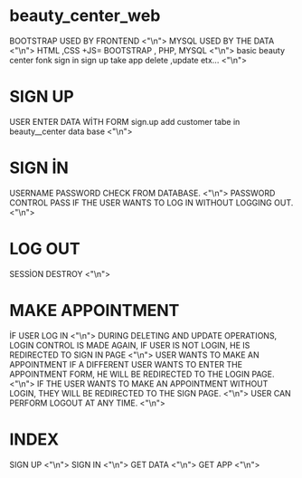 # beauty_center_web
BOOTSTRAP USED BY FRONTEND <"\n">
MYSQL USED BY THE DATA <"\n">
HTML ,CSS +JS= BOOTSTRAP , PHP, MYSQL <"\n">
basic beauty center fonk sign in sign up take app delete ,update etx... <"\n">
# SIGN UP 
USER ENTER DATA WİTH FORM sign.up  add customer tabe in beauty__center data base <"\n">
# SIGN İN 
USERNAME PASSWORD CHECK FROM DATABASE. <"\n">
PASSWORD CONTROL PASS IF THE USER WANTS TO LOG IN WITHOUT LOGGING OUT. <"\n">
# LOG OUT
SESSİON DESTROY <"\n">
# MAKE APPOINTMENT 
İF USER LOG IN  <"\n">
DURING DELETING AND UPDATE OPERATIONS, LOGIN CONTROL IS MADE AGAIN, IF USER IS NOT LOGIN, HE IS REDIRECTED TO SIGN IN PAGE <"\n">
USER WANTS TO MAKE AN APPOINTMENT IF A DIFFERENT USER WANTS TO ENTER THE APPOINTMENT FORM, HE WILL BE REDIRECTED TO THE LOGIN PAGE. <"\n">
IF THE USER WANTS TO MAKE AN APPOINTMENT WITHOUT LOGIN, THEY WILL BE REDIRECTED TO THE SIGN PAGE. <"\n">
USER CAN PERFORM LOGOUT AT ANY TIME. <"\n">
# INDEX
SIGN UP  <"\n">
SIGN IN  <"\n">
GET DATA <"\n">
GET APP <"\n">


